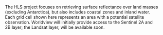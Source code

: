The HLS project focuses on retrieving surface reflectance over land masses (excluding Antarctica), but also includes coastal zones and inland water. Each grid cell shown here represents an area with a potential satellite observation. Worldview will initially provide access to the Sentinel 2A and 2B layer; the Landsat layer, will be available soon.
